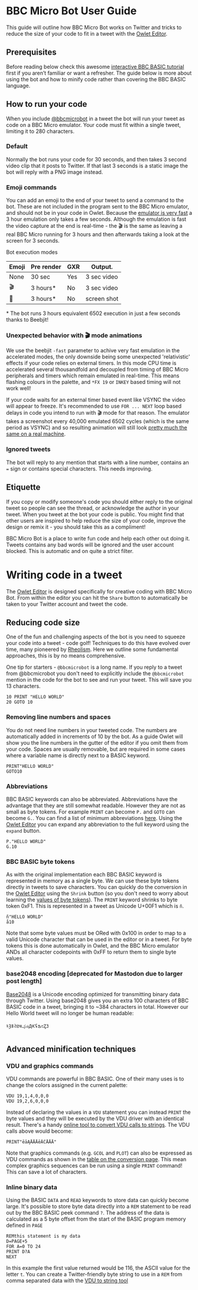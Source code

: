 # BBC Micro Bot User Guide

This guide will outline how BBC Micro Bot works on Twitter and tricks to reduce the size of your code to fit in a tweet with the [Owlet Editor](https://bbcmic.ro). 

## Prerequisites 

Before reading below check this awesome [interactive BBC BASIC tutorial](https://www.bbcmicrobot.com/learn/index.html) first if you aren’t familiar or want a refresher. The guide below is more about using the bot and how to minify code rather than covering the BBC BASIC language.

## How to run your code

When you include [@bbcmicrobot](https://twitter.com/bbcmicrobot) in a tweet the bot will run your tweet as code on a BBC Micro emulator. Your code must fit within a single tweet, limiting it to 280 characters.

### Default 

Normally the bot runs your code for 30 seconds, and then takes 3 second video clip that it posts to Twitter. If that last 3 seconds is a static image the bot will reply with a PNG image instead.

### Emoji commands

You can add an emoji to the end of your tweet to send a command to the bot. These are not included in the program sent to the BBC Micro emulator, and should not be in your code in Owlet. Because the [emulator is very fast](https://github.com/scarybeasts/beebjit) a 3 hour emulation only takes a few seconds. Although the emulation is fast the video capture at the end is real-time - the 🎬 is the same as leaving a real BBC Micro running for 3 hours and then afterwards taking a look at the screen for 3 seconds. 


Bot execution modes

| Emoji       | Pre render  | GXR | Output.     |
| ----------- | ----------- | ----| ----------- |
| None        | 30 sec      | Yes | 3 sec video |
| 🎬          | 3 hours*    | No  | 3 sec video |
| 🚀          | 3 hours*    | No  | screen shot |


\* The bot runs 3 hours equivalent 6502 execution in just a few seconds thanks to Beebjit!

### Unexpected behavior with 🎬 mode animations 

We use the beebjit `-fast` parameter to achive very fast emulation in the accelerated modes, the only downside being some unexpected 'relativistic' effects if your code relies on external timers. In this mode CPU time is accelerated several thousandfold and decoupled from timing of BBC Micro peripherals and timers which remain emulated in real-time. This means flashing colours in the palette, and `*FX 19` or `INKEY` based timing will not work well!

If your code waits for an external timer based event like VSYNC the video will appear to freeze. It's recommended to use `FOR ... NEXT` loop based delays in code you intend to run with 🎬 mode for that reason. The emulator takes a screenshot every 40,000 emulated 6502 cycles (which is the same period as VSYNC) and so resulting animation will still look [pretty much the same on a real machine](https://twitter.com/bbcmicrobot/status/1356755101587697669?s=20).


### Ignored tweets

The bot will reply to any mention that starts with a line number, contains an `=` sign or contains special characters. This needs improving. 

## Etiquette 

If you copy or modify someone's code you should either reply to the original tweet so people can see the thread, or acknowledge the author in your tweet. When you tweet at the bot your code is public. You might find that other users are inspired to help reduce the size of your code, improve the design or remix it - you should take this as a compliment!

BBC Micro Bot is a place to write fun code and help each other out doing it. Tweets contains any bad words will be ignored and the user account blocked. This is automatic and on quite a strict filter. 

# Writing code in a tweet

The [Owlet Editor](https://bbcmic.ro) is designed specifically for creative coding with BBC Micro Bot. From within the editor you can hit the `Share` button to automatically be taken to your Twitter account and tweet the code.

## Reducing code size

One of the fun and challenging aspects of the bot is you need to squeeze your code into a tweet - code golf! Techniques to do this have evolved over time, many pioneered by [Rheolism](https://www.twitter.com/rheolism). Here we outline some fundamental approaches, this is by no means comprehensive.

One tip for starters - `@bbcmicrobot` is a long name. If you reply to a tweet from @bbcmicrobot you don't need to explicitly include the `@bbcmicrobot` mention in the code for the bot to see and run your tweet. This will save you 13 characters.

```
10 PRINT "HELLO WORLD"
20 GOTO 10 
```


### Removing line numbers and spaces

You do not need line numbers in your tweeted code. The numbers are automatically added in increments of 10 by the bot. As a guide Owlet will show you the line numbers in the gutter of the editor if you omit them from your code. Spaces are usually removable, but are required in some cases where a variable name is directly next to a BASIC keyword.

```
PRINT"HELLO WORLD"
GOTO10 
```

### Abbreviations 

BBC BASIC keywords can also be abbreviated. Abbreviations have the advantage that they are still somewhat readable. However they are not as small as byte tokens. For example `PRINT` can become `P.` and `GOTO` can become `G.`. You can find a list of minimum abbreviations [here](https://central.kaserver5.org/Kasoft/Typeset/BBC/Ch47.html). Using the [Owlet Editor](https://bbcmic.ro) you can expand any abbreviation to the full keyword using the `expand` button.

```
P."HELLO WORLD"
G.10
```

### BBC BASIC byte tokens

As with the original implementation each BBC BASIC keyword is represented in memory as a single byte. We can use these byte tokens directly in tweets to save characters. You can quickly do the conversion in the [Owlet Editor](https://bbcmic.ro) using the `Shrink` button (so you don't need to worry about learning the [values of byte tokens](http://www.benryves.com/bin/bbcbasic/manual/Appendix_Tokeniser.htm)). The `PRINT` keyword shrinks to byte token 0xF1. This is represented in a tweet as Unicode U+00F1 which is `ñ`.

```
ñ"HELLO WORLD"
å10
```

Note that some byte values must be ORed with 0x100 in order to map to a valid Unicode character that can be used in the editor or in a tweet. For byte tokens this is done automatically in Owlet, and the BBC Micro emulator ANDs all character codepoints with 0xFF to return them to single byte values. 


### base2048 encoding [deprecated for Mastodon due to larger post length]

[Base2048](https://github.com/qntm/base2048) is a Unicode encoding optimized for transmitting binary data through Twitter. Using base2048 gives you an extra 100 characters of BBC BASIC code in a tweet, bringing it to ~384 characters in total. However our Hello World tweet will no longer be human readable:

```
༣Ȝǁঐ౭चؼ๗ԪʢࠁನȤ3
```

## Advanced minification techniques

### VDU and graphics commands

VDU commands are powerful in BBC BASIC. One of their many uses is to change the colors assigned in the current palette:

```
VDU 19,1,4,0,0,0
VDU 19,2,6,0,0,0
```
Instead of declaring the values in a `VDU` statement you can instead `PRINT` the byte values and they will be executed by the VDU driver with an identical result. There's a handy [online tool to convert VDU calls to strings](https://8bitkick.github.io/vdu/). The VDU calls above would become:
```
PRINT"ēāĄĀĀĀēĂĆĀĀĀ"
```
Note that graphics commands (e.g. `GCOL` and `PLOT`) can also be expressed as VDU commands as shown in the [table on the conversion page](https://8bitkick.github.io/vdu/). This mean complex graphics sequences can be run using a single `PRINT` command! This can save a lot of characters.

### Inline binary data

Using the BASIC `DATA` and `READ` keywords to store data can quickly become large. It's possible to store byte data directly into a `REM` statement to be read out by the BBC BASIC peek command `?`. The address of the data is calculated as a 5 byte offset from the start of the BASIC program memory defined in `PAGE`

```
REMthis statement is my data
D=PAGE+5
FOR A=0 TO 24
PRINT D?A
NEXT
```

In this example the first value returned would be 116, the ASCII value for the letter `t`. You can create a Twitter-friendly byte string to use in a `REM` from comma separated data with the [VDU to string tool](https://8bitkick.github.io/vdu/)
